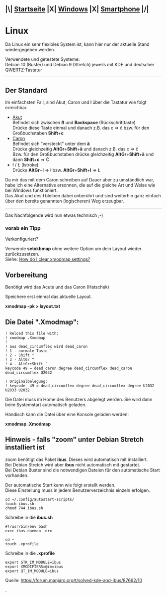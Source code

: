 ## |\\| **[Startseite](README.md)** |X| **[Windows](Windows.md)** |X| **[Smartphone](Smartphone.md)** |/|  

# Linux

Da Linux ein sehr flexibles System ist, kann hier nur der aktuelle Stand wiedergegeben werden.

Verwendete und getestete Systeme:  
Debian 10 (Buster) und Debian 9 (Stretch) jeweils mit KDE und deutscher QWERTZ-Tastatur  

---
## Der Standard

Im einfachsten Fall, sind Akut, Caron und ł über die Tastatur wie folgt erreichbar.  
* [Akut](https://de.wikipedia.org/wiki/Akut)  
Befindet sich zwischen **ß** und **Backspace** (Rückschritttaste)  
Drücke diese Taste einmal und danach z.B. das c => ć bzw. für den Großbuchstaben **Shift**+**c**  
* [Caron](https://de.wikipedia.org/wiki/Hatschek)  
Befindet sich "versteckt" unter dem **ä**  
Drücke gleichzeitig **AltGr**+**Shift**+**ä** und danach z.B. das c => č  
Bzw. für den Großbuchstaben drücke gleichzeitig **AltGr**+**Shift**+**ä** und dann **Shift**+**c** => Č  
* ł / Ł (lstroke)  
Drücke **AltGr**+**l** => ł bzw. **AltGr**+**Shift**+**l** => Ł  


Da mir das mit dem Caron schreiben auf Dauer aber zu umständlich war, habe ich eine Alternative ersonnen, die auf die gleiche Art und Weise wie bei Windows funktioniert.  
Das Akut und des **ł** bleiben dabei unberührt und sind weiterhin ganz einfach über den bereits genannten (logischeren) Weg erzeugbar.  

---

Das Nachfolgende wird nun etwas technisch ;-)


### vorab ein Tipp
Verkonfiguriert?

Verwende **setxkbmap** ohne weitere Option um dein Layout wieder zurückzusetzen.  
Siehe: [How do I clear xmodmap settings?](https://askubuntu.com/a/1155211)

## Vorbereitung

Benötigt wird das Acute und das Caron (Hatschek)

Speichere erst einmal das aktuelle Layout.

**xmodmap -pk > layout.txt**




## Die Datei ".Xmodmap":

```
! Reload this file with:
! xmodmap .Xmodmap
!
! aus dead_circumflex wird dead_caron
! 1 - normale Taste ˇ
! 2 - Shift °
! 3 - AltGr ^
! 4 - AltGr+Shift ′
keycode 49 = dead_caron degree dead_circumflex dead_caron dead_circumflex U2032

! Originalbelegung:
! keycode  49 = dead_circumflex degree dead_circumflex degree U2032 U2033 U2032
```
Die Datei muss im Home des Benutzers abgelegt werden. Sie wird dann beim Systemstart automatisch geladen.

Händisch kann die Datei über eine Konsole geladen werden:

**xmodmap .Xmodmap**



## Hinweis - falls "zoom" unter Debian Stretch installiert ist

zoom benötigt das Paket **ibus**. Dieses wird automatisch mit installiert.  
Bei Debian Stretch wird aber **ibus** nicht automatisch mit gestartet.  
Bei Debian Buster sind die notwendigen Dateien für den automatische Start vorhanden.  

Der automatische Start kann wie folgt erstellt werden.  
Diese Einstellung muss in jedem Benutzerverzeichnis einzeln erfolgen.  

```
cd ~/.config/autostart-scripts/
touch ibus.sh
chmod 744 ibus.sh
```

Schreibe in die **ibus.sh**
```
#!/usr/bin/env bash
exec ibus-daemon -drx
```

```
cd ~
touch .xprofile
```

Schreibe in die **.xprofile**
```
export GTK_IM_MODULE=ibus
export XMODIFIERS=@im=ibus
export QT_IM_MODULE=ibus
```

Quelle: https://forum.manjaro.org/t/solved-kde-and-ibus/87662/10




.
